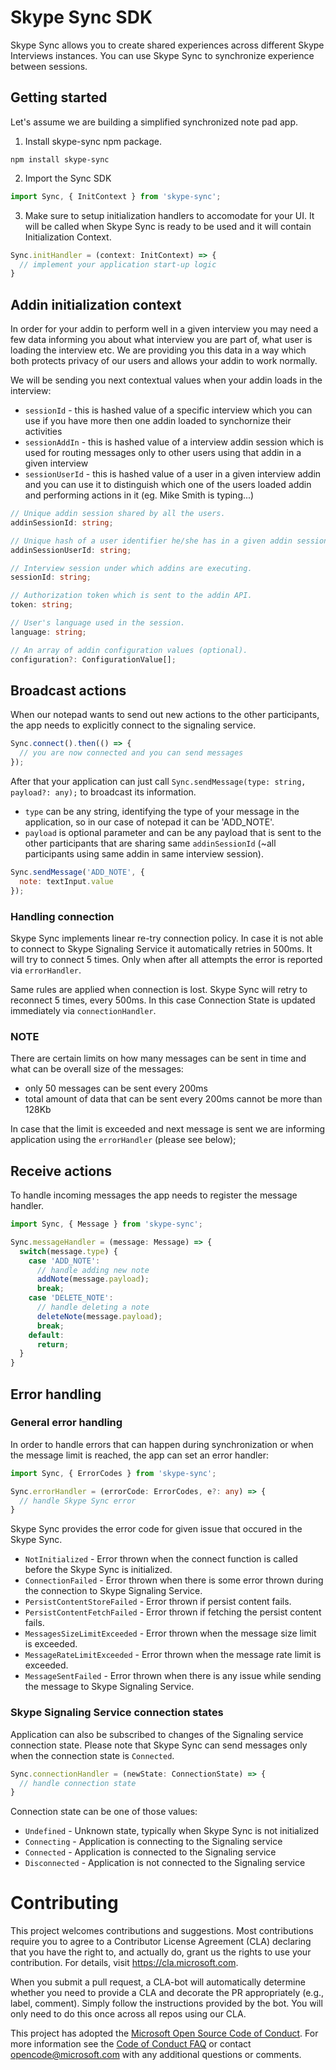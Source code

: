 # Skype Sync SDK

Skype Sync allows you to create shared experiences across different Skype Interviews instances. You can use Skype Sync to synchronize experience between sessions.

## Getting started

Let's assume we are building a simplified synchronized note pad app.

1. Install skype-sync npm package.

```
npm install skype-sync
```

2. Import the Sync SDK

```ts
import Sync, { InitContext } from 'skype-sync';
```

3. Make sure to setup initialization handlers to accomodate for your UI. It will be called when Skype Sync is ready to be used and it will contain Initialization Context.

```ts
Sync.initHandler = (context: InitContext) => {
  // implement your application start-up logic        
}
```

## Addin initialization context
In order for your addin to perform well in a given interview you may need a few data informing you about what interview you are part of, what user is loading the interview etc. We are providing you this data in a way which both protects privacy of our users and allows your addin to work normally.
 
We will be sending you next contextual values when your addin loads in the interview:

- `sessionId` - this is hashed value of a specific interview which you can use if you have more then one addin loaded to synchornize their activities
- `sessionAddIn` - this is hashed value of a interview addin session which is used for routing messages only to other users using that addin in a given interview
- `sessionUserId` - this is hashed value of a user in a given interview addin and you can use it to distinguish which one of the users loaded addin and performing actions in it (eg. Mike Smith is typing...)

```ts
// Unique addin session shared by all the users.
addinSessionId: string;

// Unique hash of a user identifier he/she has in a given addin session.
addinSessionUserId: string;

// Interview session under which addins are executing.
sessionId: string;

// Authorization token which is sent to the addin API.
token: string;

// User's language used in the session.
language: string;

// An array of addin configuration values (optional).
configuration?: ConfigurationValue[];
```

## Broadcast actions

When our notepad wants to send out new actions to the other participants, the app needs to explicitly connect to the signaling service. 

```ts
Sync.connect().then(() => {
  // you are now connected and you can send messages
});
```

After that your application can just call `Sync.sendMessage(type: string, payload?: any);` to broadcast its information. 
- `type` can be any string, identifying the type of your message in the application, so in our case of notepad it can be 'ADD_NOTE'.
- `payload` is optional parameter and can be any payload that is sent to the other participants that are sharing same `addinSessionId` (~all participants using same addin in same interview session).

```js
Sync.sendMessage('ADD_NOTE', {
  note: textInput.value
});
```

### Handling connection

Skype Sync implements linear re-try connection policy. In case it is not able to connect to Skype Signaling Service it automatically retries in 500ms. It will try to connect 5 times. Only when after all attempts the error is reported via `errorHandler`.

Same rules are applied when connection is lost. Skype Sync will retry to reconnect 5 times, every 500ms. In this case Connection State is updated immediately via `connectionHandler`.

### NOTE
There are certain limits on how many messages can be sent in time and what can be overall size of the messages:
- only 50 messages can be sent every 200ms
- total amount of data that can be sent every 200ms cannot be more than 128Kb

In case that the limit is exceeded and next message is sent we are informing application using the `errorHandler` (please see below);

## Receive actions

To handle incoming messages the app needs to register the message handler.

```ts
import Sync, { Message } from 'skype-sync';

Sync.messageHandler = (message: Message) => {
  switch(message.type) {
    case 'ADD_NOTE':
      // handle adding new note
      addNote(message.payload);
      break;
    case 'DELETE_NOTE':
      // handle deleting a note
      deleteNote(message.payload);
      break;
    default:
      return;
  }
}
```

## Error handling

### General error handling

In order to handle errors that can happen during synchronization or when the message limit is reached, the app can set an error handler:

```ts
import Sync, { ErrorCodes } from 'skype-sync';

Sync.errorHandler = (errorCode: ErrorCodes, e?: any) => {
  // handle Skype Sync error
}
```

Skype Sync provides the error code for given issue that occured in the Skype Sync.
- `NotInitialized` - Error thrown when the connect function is called before the Skype Sync is initialized.
- `ConnectionFailed` - Error thrown when there is some error thrown during the connection to Skype Signaling Service.
- `PersistContentStoreFailed` - Error thrown if persist content fails.
- `PersistContentFetchFailed` - Error thrown if fetching the persist content fails.
- `MessagesSizeLimitExceeded` - Error thrown when the message size limit is exceeded.
- `MessageRateLimitExceeded` - Error thrown when the message rate limit is exceeded.
- `MessageSentFailed` - Error thrown when there is any issue while sending the message to Skype Signaling Service.

### Skype Signaling Service connection states

Application can also be subscribed to changes of the Signaling service connection state. Please note that Skype Sync can send messages only when the connection state is `Connected`.

```ts
Sync.connectionHandler = (newState: ConnectionState) => {
  // handle connection state
}
```

Connection state can be one of those values:
- `Undefined` - Unknown state, typically when Skype Sync is not initialized
- `Connecting` - Application is connecting to the Signaling service
- `Connected` - Application is connected to the Signaling service
- `Disconnected` - Application is not connected to the Signaling service

# Contributing

This project welcomes contributions and suggestions.  Most contributions require you to agree to a
Contributor License Agreement (CLA) declaring that you have the right to, and actually do, grant us
the rights to use your contribution. For details, visit https://cla.microsoft.com.

When you submit a pull request, a CLA-bot will automatically determine whether you need to provide
a CLA and decorate the PR appropriately (e.g., label, comment). Simply follow the instructions
provided by the bot. You will only need to do this once across all repos using our CLA.

This project has adopted the [Microsoft Open Source Code of Conduct](https://opensource.microsoft.com/codeofconduct/).
For more information see the [Code of Conduct FAQ](https://opensource.microsoft.com/codeofconduct/faq/) or
contact [opencode@microsoft.com](mailto:opencode@microsoft.com) with any additional questions or comments.
